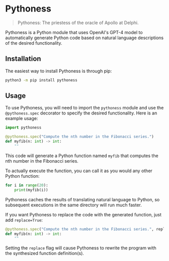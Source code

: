 # Pythoness

> Pythoness: The priestess of the oracle of Apollo at Delphi.

Pythoness is a Python module that uses OpenAI's GPT-4 model to automatically generate Python code based on natural language descriptions of the desired functionality.

## Installation

The easiest way to install Pythoness is through pip:

```bash
python3 -m pip install pythoness
```

## Usage

To use Pythoness, you will need to import the `pythoness` module and use the `@pythoness.spec` decorator to specify the desired functionality. Here is an example usage:

```python
import pythoness

@pythoness.spec("Compute the nth number in the Fibonacci series.")
def myfib(n: int) -> int:
    ""
```

This code will generate a Python function named `myfib` that computes the nth number in the Fibonacci series.

To actually execute the function, you can call it as you would any other Python function:

```python
for i in range(20):
    print(myfib(i))
```

Pythoness caches the results of translating natural language to Python, so subsequent executions in the same directory will run much faster.

If you want Pythoness to replace the code with the generated function, just add `replace=True`:

```python
@pythoness.spec("Compute the nth number in the Fibonacci series.", replace=True)
def myfib(n: int) -> int:
    ""
```

Setting the `replace` flag will cause Pythoness to rewrite the program with the synthesized function definition(s).

